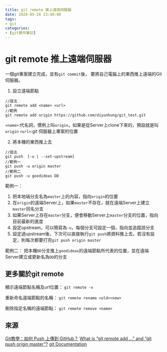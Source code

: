 ```yaml
---
title: git remote 推上遠端伺服器
date: 2020-05-26 23:40:00
tags:
- git
categories:
- [git實作筆記]
---
```




# git remote 推上遠端伺服器

一個git專案建立完成，並有`git commit`後，
要將自己電腦上的東西推上遠端的Git伺服器。

1. 設立遠端節點

```
//語法
git remote add <name> <url>
//範例
git remote add origin https://github.com/diyunhung/git_test.git
```
`<name>`:代名詞，慣例上叫`origin`，如果是從Server上clone下來的，預設就是叫`origin`
`<url>`:git 伺服器上專案的位置

2. 將本機的東西推上去

```
//語法
git push  [-u | --set-upstream] 
//範例一
git push -u origin master 
//範例二
git push -u goodideas DD
```
範例一：
1. 把本地端分支名為`master`上的內容，指向`origin`的位置
2. 在`origin`的遠端Server上，如果`master`不存在，就在遠端Server上建立`master`同名分支
3. 如果Server上存在`master`分支，便會移動Server上`master`分支的位置，指向目前最新的進度
4. 設定upstream，可以簡寫為`-u`，每個分支可設定一個，指向並追蹤該分支
5. 設定過upstream後，下次可以直接執行`git push`將資料推上去，若沒有設定，則每次都要打完`git push origin master`

範例二：
把本機`DD`分支推上`goodideas`的遠端節點所代表的位置，並在遠端Server建立或更新名為`DD`的分支


更多關於git remote
--
顯示遠端節點名稱及url位置：
`git remote -v`


重新命名遠端節點的名稱：
`git remote rename <old><new>`

刪除指定名稱的遠端節點：
`git remote remove <name>`


來源
--
[Git教學：如何 Push 上傳到 GitHub？](https://gitbook.tw/chapters/github/push-to-github.html)
[What is “git remote add …” and “git push origin master”?](https://stackoverflow.com/questions/5617211/what-is-git-remote-add-and-git-push-origin-master)
[git Documentation](https://git-scm.com/docs/git-remote)


